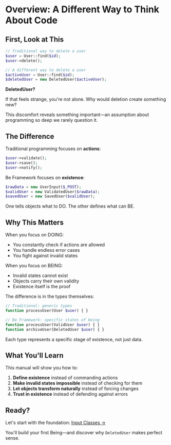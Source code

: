 # Overview: A Different Way to Think About Code

## First, Look at This

```php
// Traditional way to delete a user
$user = User::find($id);
$user->delete();

// A different way to delete a user
$activeUser = User::find($id);
$deletedUser = new DeletedUser($activeUser);
```

**DeletedUser?**

If that feels strange, you're not alone. Why would deletion create something new?

This discomfort reveals something important—an assumption about programming so deep we rarely question it.

## The Difference

Traditional programming focuses on **actions**:
```php
$user->validate();
$user->save();
$user->notify();
```

Be Framework focuses on **existence**:
```php
$rawData = new UserInput($_POST);
$validUser = new ValidatedUser($rawData);
$savedUser = new SavedUser($validUser);
```

One tells objects what to DO.
The other defines what can BE.

## Why This Matters

When you focus on DOING:
- You constantly check if actions are allowed
- You handle endless error cases
- You fight against invalid states

When you focus on BEING:
- Invalid states cannot exist
- Objects carry their own validity
- Existence itself is the proof

The difference is in the types themselves:
```php
// Traditional: generic types
function processUser(User $user) { }

// Be Framework: specific states of being
function processUser(ValidUser $user) { }
function archiveUser(DeletedUser $user) { }
```

Each type represents a specific stage of existence, not just data.

## What You'll Learn

This manual will show you how to:

1. **Define existence** instead of commanding actions
2. **Make invalid states impossible** instead of checking for them
3. **Let objects transform naturally** instead of forcing changes
4. **Trust in existence** instead of defending against errors

## Ready?

Let's start with the foundation: [Input Classes →](./01-input-classes.md)

You'll build your first Being—and discover why `DeletedUser` makes perfect sense.
